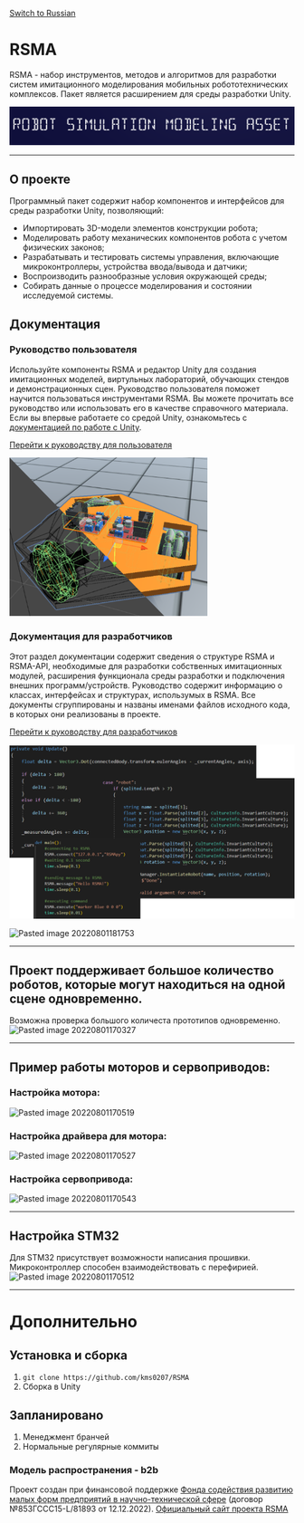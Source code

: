 [Switch to Russian](/README.md)
# RSMA
RSMA - набор инструментов, методов и алгоритмов для разработки систем имитационного моделирования мобильных робототехнических комплексов.
Пакет является расширением для среды разработки Unity.

![Robot Simulation Modeling Asset](Images/Logo.png)
__________
## О проекте
Программный пакет содержит набор компонентов и интерфейсов для среды разработки Unity, позволяющий:
- Импортировать 3D-модели элементов конструкции робота;
- Моделировать работу механических компонентов робота с учетом физических законов;
- Разрабатывать и тестировать системы управления, включающие микроконтроллеры, устройства ввода/вывода и датчики;
- Воспроизводить разнообразные условия окружающей среды;
- Собирать данные о процессе моделирования и состоянии исследуемой системы.

## Документация
### Руководство пользователя
Используйте компоненты RSMA и редактор Unity для создания имитационных моделей, виртульных лабораторий, обучающих стендов и демонстрационных сцен.
Руководство пользователя поможет научится пользоваться инструментами RSMA. Вы можете прочитать все руководство или использовать его в качестве справочного материала.
Если вы впервые работаете со средой Unity, ознакомьтесь с [документацией по работе с Unity](https://docs.unity3d.com/Manual/).

[Перейти к руководству для пользователя](/Manual/en/Manual.md)

<img src="Images/Manual.png" alt="Manual" width="350" height="auto">

### Документация для разработчиков
Этот раздел документации содержит сведения о структуре RSMA и RSMA-API, необходимые для разработки собственных имитационных модулей, расширения функционала среды разработки и подключения внешних программ/устройств. 
Руководство содержит информацию о классах, интерфейсах и структурах, использумых в RSMA. Все документы сгруппированы и названы именами файлов исходного кода, в которых они реализованы в проекте.

[Перейти к руководству для разработчиков]()

<img src="Images/ScriptingAPI.png" alt="ScriptingAPI" width="600" height="auto">


![Pasted image 20220801181753](https://user-images.githubusercontent.com/38568309/182213480-f4eb57dd-babb-4224-81f2-ab8b121a3845.png)
__________
## Проект поддерживает большое количество роботов, которые могут находиться на одной сцене одновременно.
Возможна проверка большого количеста прототипов одновременно.
![Pasted image 20220801170327](https://user-images.githubusercontent.com/38568309/182213517-3b6cf9f2-0112-4389-8756-ea6f70db1a6f.png)

_____
## Пример работы моторов и сервоприводов:
### Настройка мотора:
![Pasted image 20220801170519](https://user-images.githubusercontent.com/38568309/182213563-7a36ee9b-d76c-4677-b3a4-57a863d1204c.png)

### Настройка драйвера для мотора: 
![Pasted image 20220801170527](https://user-images.githubusercontent.com/38568309/182213581-8d10cf85-e1f6-4e61-aa6a-d3716c30fa66.png)
### Настройка сервопривода:
![Pasted image 20220801170543](https://user-images.githubusercontent.com/38568309/182213605-65552723-1f74-4a96-9283-7b15dc9dc889.png)
_______
## Настройка STM32
Для STM32 присутствует возможности написания прошивки. Микроконтроллер способен взаимодействовать с перефирией.
![Pasted image 20220801170512](https://user-images.githubusercontent.com/38568309/182213641-fcf9cd6d-ec37-4363-8772-29894d1fc190.png)
___
# Дополнительно
## Установка и сборка
1. ```git clone https://github.com/kms0207/RSMA```
2. Сборка в Unity
## Запланировано
1. Менеджмент бранчей
2. Нормальные регулярные коммиты
### Модель распространения - b2b

Проект создан при финансовой поддержке [Фонда содействия развитию малых форм предприятий в научно-технической сфере](https://fasie.ru/) (договор №853ГССС15-L/81893 от 12.12.2022).
[Официальный сайт проекта RSMA](https://grimdark.ru/)
<!--Гифки, пространство должно быть занято тем, что в пункте описано, а не интерфейсом Unity-->
<!--Кратко про основные файлы расписать-->
